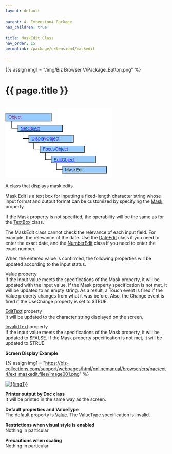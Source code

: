 ```yaml
---
layout: default

parent: 4. Extension4 Package
has_children: true

title: MaskEdit Class
nav_order: 15
permalink: /package/extension4/maskedit

---
```

{% assign img1 = "/img/Biz Browser V/Package_Button.png" %}


# {{ page.title }}
<br>

<a href="/img/Package/Ext4-MaskEdit.PNG" target="_blank">
<img src="/img/Package/Ext4-MaskEdit.PNG" alt="login image"></a>

A class that displays mask edits.

Mask Edit is a text box for inputting a fixed-length character string whose input format and output format can be customized by specifying the <a href="/package/extension4/maskedit/properties/mask">Mask</a> property.

If the Mask property is not specified, the operability will be the same as for the <a href="/package/standard/textbox">TextBox</a> class.

The MaskEdit class cannot check the relevance of each input field. For example, the relevance of the date. Use the <a href="/package/extension3/datedit">DateEdit</a> class if you need to enter the exact date, and the <a href="/package/extension3/numberedit">NumberEdit</a> class if you need to enter the exact number.

When the entered value is confirmed, the following properties will be updated according to the input status.

<a href="/package/extension4/maskedit/properties/value">Value</a> property<br>
If the input value meets the specifications of the Mask property, it will be updated with the input value. If the Mask property specification is not met, it will be updated to an empty string. As a result, a Touch event is fired if the Value property changes from what it was before. Also, the Change event is fired if the UseChange property is set to $TRUE.

<a href="/package/extension4/maskedit/properties/edittext">EditText</a> property<br>
It will be updated to the character string displayed on the screen.

<a href="/package/extension4/maskedit/properties/invalidtext">InvalidText</a> property<br>
If the input value meets the specifications of the Mask property, it will be updated to $FALSE. If the Mask property specification is not met, it will be updated to $TRUE.

**Screen Display Example**

{% assign img1 = "https://biz-collections.com/support/webpages/html/onlinemanual/browser/crs/pac/ext4/ext_maskedit.files/image001.png" %}

<a href="{{ img1 }}" target="_blank"> <img src="{{ img1 }}" alt="{{img1}}"></a>

**Printer output by Doc class**<br>
It will be printed in the same way as the screen.

**Default properties and ValueType**<br>
The default property is <a href="/package/extension4/listview/properties/value">Value</a>. The ValueType specification is invalid.

**Restrictions when visual style is enabled**<br>
Nothing in particular

**Precautions when scaling**<br>
Nothing in particular
